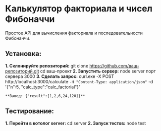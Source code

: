 # Калькулятор факториала и чисел Фибоначчи

Простое API для вычисления факториала и последовательности Фибоначчи.

## Установка:

**1. Склонируйте репозиторий:**
   git clone https://github.com/ваш-репозиторий.git
   cd ваш-проект
**2. Запустить сервер:**
    node server
    порт сервера 3000
**3. Сделать запрос:**
    curl.exe -X POST http://localhost:3000/calculate `
    -H "Content-Type: application/json" `
    -d '{\"n\":5, \"calc_type\":\"calc_factorial\"}'
	
	**Вывод: {"result":[1,2,6,24,120]}**
## Тестирование:

**1. Перейти в котолог server:**
    cd server
**2. Запуск тестов:**
    node test